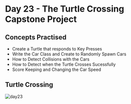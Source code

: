 # Day 23 - The Turtle Crossing Capstone Project
## Concepts Practised
- Create a Turtle that responds to Key Presses
- Write the Car Class and Create to Randomly Spawn Cars
- How to Detect Collisions with the Cars
- How to Detect when the Turtle Crosses Sucessfully
- Score Keeping and Changing the Car Speed
## Turtle Crossing
![day23](https://user-images.githubusercontent.com/98851253/154825657-25264cc5-2a03-4ccf-82dd-0044f5a1c716.gif)